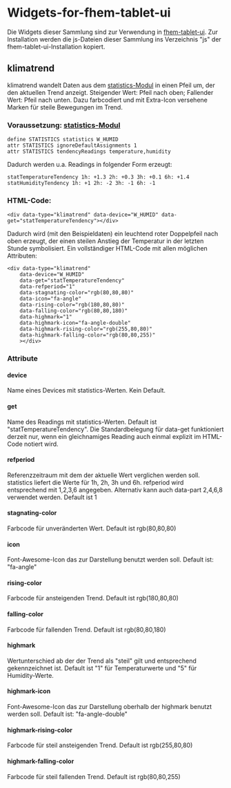 # Widgets-for-fhem-tablet-ui

Die Widgets dieser Sammlung sind zur Verwendung in [fhem-tablet-ui](https://github.com/knowthelist/fhem-tablet-ui/). Zur Installation werden die js-Dateien dieser Sammlung ins Verzeichnis "js" der fhem-tablet-ui-Installation kopiert.

## klimatrend

klimatrend wandelt Daten aus dem [statistics-Modul](http://fhem.de/commandref.html#statistics) in einen Pfeil um, der den aktuellen Trend anzeigt. Steigender Wert: Pfeil nach oben; Fallender Wert: Pfeil nach unten. Dazu farbcodiert und mit Extra-Icon versehene Marken für steile Bewegungen im Trend. 


### Voraussetzung: [statistics-Modul](http://fhem.de/commandref.html#statistics)

    define STATISTICS statistics W_HUMID
    attr STATISTICS ignoreDefaultAssignments 1
    attr STATISTICS tendencyReadings temperature,humidity

Dadurch werden u.a. Readings in folgender Form erzeugt:

    statTemperatureTendency 1h: +1.3 2h: +0.3 3h: +0.1 6h: +1.4
    statHumidityTendency 1h: +1 2h: -2 3h: -1 6h: -1

### HTML-Code:

    <div data-type="klimatrend" data-device="W_HUMID" data-get="statTemperatureTendency"></div>

Dadurch wird (mit den Beispieldaten) ein leuchtend roter Doppelpfeil nach oben erzeugt, der einen steilen Anstieg der Temperatur in der letzten Stunde symbolisiert. Ein vollständiger HTML-Code mit allen möglichen Attributen:

    <div data-type="klimatrend"
        data-device="W_HUMID"
        data-get="statTemperatureTendency"
        data-refperiod="1"
        data-stagnating-color="rgb(80,80,80)"
        data-icon="fa-angle"
        data-rising-color="rgb(180,80,80)"
        data-falling-color="rgb(80,80,180)"
        data-highmark="1"
        data-highmark-icon="fa-angle-double"
        data-highmark-rising-color="rgb(255,80,80)"
        data-highmark-falling-color="rgb(80,80,255)"
        ></div>

### Attribute

#### device
Name eines Devices mit statistics-Werten. Kein Default.

#### get
Name des Readings mit statistics-Werten. Default ist "statTemperatureTendency". Die Standardbelegung für data-get funktioniert derzeit nur, wenn ein gleichnamiges Reading auch einmal explizit im HTML-Code notiert wird. 

#### refperiod
Referenzzeitraum mit dem der aktuelle Wert verglichen werden soll. statistics liefert die Werte für 1h, 2h, 3h und 6h. refperiod wird entsprechend mit 1,2,3,6 angegeben. Alternativ kann auch data-part 2,4,6,8 verwendet werden. Default ist 1

#### stagnating-color
Farbcode für unveränderten Wert. Default ist rgb(80,80,80)

#### icon
Font-Awesome-Icon das zur Darstellung benutzt werden soll. Default ist: "fa-angle"

#### rising-color
Farbcode für ansteigenden Trend. Default ist rgb(180,80,80)

#### falling-color
Farbcode für fallenden Trend. Default ist rgb(80,80,180)

#### highmark
Wertunterschied ab der der Trend als "steil" gilt und entsprechend gekennzeichnet ist. Default ist "1" für Temperaturwerte und "5" für Humidity-Werte. 

#### highmark-icon
Font-Awesome-Icon das zur Darstellung oberhalb der highmark benutzt werden soll. Default ist: "fa-angle-double"

#### highmark-rising-color
Farbcode für steil ansteigenden Trend. Default ist rgb(255,80,80)

#### highmark-falling-color
Farbcode für steil fallenden Trend. Default ist rgb(80,80,255)
